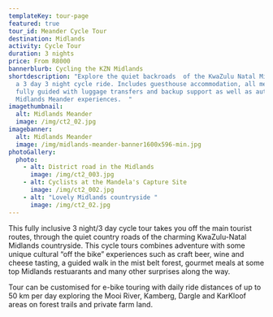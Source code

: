 ```yaml
---
templateKey: tour-page
featured: true
tour_id: Meander Cycle Tour
destination: Midlands
activity: Cycle Tour
duration: 3 nights
price: From R8000
bannerblurb: Cycling the KZN Midlands
shortdescription: "Explore the quiet backroads  of the KwaZulu Natal Midlands on
  a 3 day 3 night cycle ride. Includes guesthouse accommodation, all meals,
  fully guided with luggage transfers and backup support as well as authentic
  Midlands Meander experiences.  "
imagethumbnail:
  alt: Midlands Meander
  image: /img/ct2_02.jpg
imagebanner:
  alt: Midlands Meander
  image: /img/midlands-meander-banner1600x596-min.jpg
photoGallery:
  photo:
    - alt: District road in the Midlands
      image: /img/ct2_003.jpg
    - alt: Cyclists at the Mandela's Capture Site
      image: /img/ct2_002.jpg
    - alt: "Lovely Midlands countryside "
      image: /img/ct2_02.jpg
---
```

This fully inclusive 3 night/3 day cycle tour takes you off the main tourist routes, through the quiet country roads of the charming KwaZulu-Natal Midlands countryside. This cycle tours combines adventure with some unique cultural “off the bike” experiences such as craft beer, wine  and cheese tasting, a guided walk in the mist belt forest, gourmet meals at some top Midlands restuarants and many other surprises along the way.

Tour can be customised for e-bike touring with daily ride distances of up to 50 km per day exploring the Mooi River, Kamberg, Dargle and KarKloof areas on forest trails and private farm land.